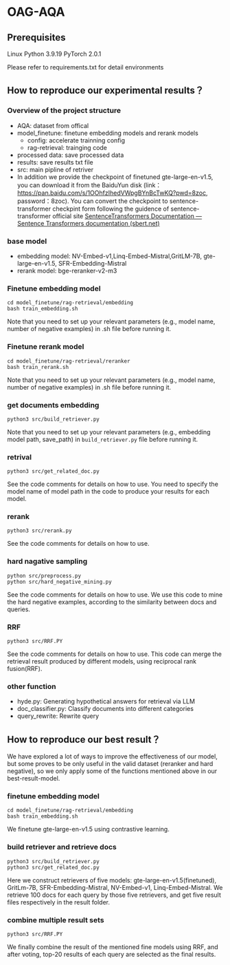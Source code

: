 # OAG-AQA

## Prerequisites

Linux
Python 3.9.19
PyTorch 2.0.1

Please refer to requirements.txt for detail environments

## How to reproduce our experimental results？

### Overview of the project structure

- AQA: dataset from offical
- model_finetune: finetune embedding models and rerank models
  - config: accelerate trainning config
  - rag-retrieval: trainging code
- processed data: save processed data
- results: save results txt file
- src: main pipline of retriver
- In addition we provide the checkpoint of finetuned gte-large-en-v1.5, you can download it from the BaiduYun disk (link：https://pan.baidu.com/s/1OOhfzIhedVWpgBYnBcTwKQ?pwd=8zoc, password：8zoc). You can convert the checkpoint to sentence-transformer checkpint form following the guidence of sentence-transformer official site [SentenceTransformers Documentation — Sentence Transformers documentation (sbert.net)](https://sbert.net/)

### base model

- embedding model: NV-Embed-v1,Linq-Embed-Mistral,GritLM-7B, gte-large-en-v1.5, SFR-Embedding-Mistral
- rerank model: bge-reranker-v2-m3

### Finetune embedding model

```
cd model_finetune/rag-retrieval/embedding
bash train_embedding.sh
```

Note that you need to set up your relevant parameters (e.g., model name, number of negative examples) in .sh file before running it.

### Finetune rerank model

```
cd model_finetune/rag-retrieval/reranker
bash train_rerank.sh
```

Note that you need to set up your relevant parameters (e.g., model name, number of negative examples) in .sh file before running it.

### get documents embedding

```
python3 src/build_retriever.py
```

Note that you need to set up your relevant parameters (e.g., embedding model path, save_path) in `build_retriever.py` file before running it.

### retrival

```
python3 src/get_related_doc.py
```

See the code comments for details on how to use. You need to specify the model name of model path in the code to produce your results for each model.

### rerank

```
python3 src/rerank.py
```

See the code comments for details on how to use.

### hard nagative sampling

```
python src/preprocess.py
python src/hard_negative_mining.py
```

See the code comments for details on how to use.  We use this code to mine the hard negative examples, according to the similarity between docs and queries.

### RRF

```
python3 src/RRF.PY
```

See the code comments for details on how to use. This code can merge the retrieval result produced  by different models, using reciprocal rank fusion(RRF).

### other function

- hyde.py: Generating hypothetical answers for retrieval via LLM
- doc_classifier.py: Classify documents into different categories
- query_rewrite: Rewrite query

## How to reproduce our best result？

We have explored a lot of ways to improve the effectiveness of our model, but some proves to be only useful in the valid dataset (reranker and hard negative), so we only apply some of the functions mentioned above in our best-result-model.

### finetune embedding model

```
cd model_finetune/rag-retrieval/embedding
bash train_embedding.sh
```

We finetune gte-large-en-v1.5 using contrastive learning.

### build retriever and retrieve docs

```
python3 src/build_retriever.py
python3 src/get_related_doc.py
```

Here we construct retrievers of five models: gte-large-en-v1.5(finetuned), GritLm-7B, SFR-Embedding-Mistral, NV-Embed-v1, Linq-Embed-Mistral. We retrieve 100 docs for each query by those five retrievers, and get five result files respectively in the result folder.

### combine multiple result sets

```
python3 src/RRF.PY
```

We finally combine the result of the mentioned fine models using RRF, and after voting, top-20 results of each query are selected as the final results.
